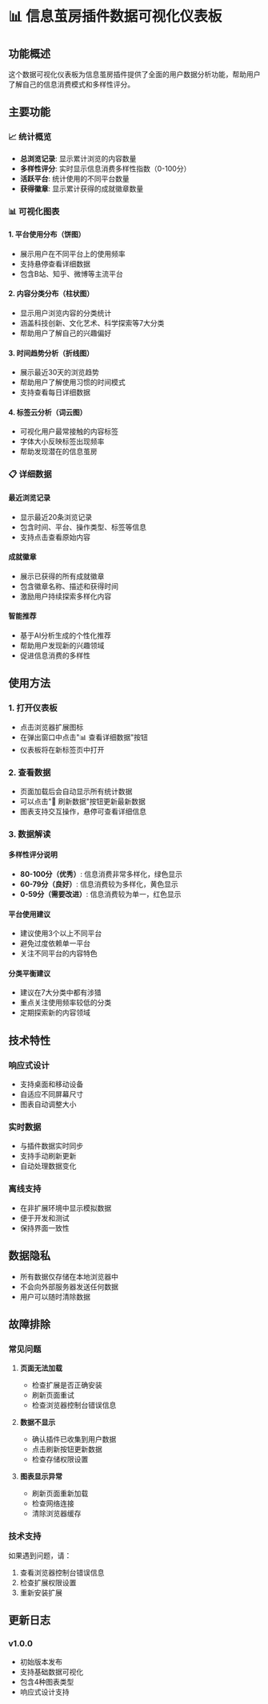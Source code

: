 # 📊 信息茧房插件数据可视化仪表板

## 功能概述

这个数据可视化仪表板为信息茧房插件提供了全面的用户数据分析功能，帮助用户了解自己的信息消费模式和多样性评分。

## 主要功能

### 📈 统计概览
- **总浏览记录**: 显示累计浏览的内容数量
- **多样性评分**: 实时显示信息消费多样性指数（0-100分）
- **活跃平台**: 统计使用的不同平台数量
- **获得徽章**: 显示累计获得的成就徽章数量

### 📊 可视化图表

#### 1. 平台使用分布（饼图）
- 展示用户在不同平台上的使用频率
- 支持悬停查看详细数据
- 包含B站、知乎、微博等主流平台

#### 2. 内容分类分布（柱状图）
- 显示用户浏览内容的分类统计
- 涵盖科技创新、文化艺术、科学探索等7大分类
- 帮助用户了解自己的兴趣偏好

#### 3. 时间趋势分析（折线图）
- 展示最近30天的浏览趋势
- 帮助用户了解使用习惯的时间模式
- 支持查看每日详细数据

#### 4. 标签云分析（词云图）
- 可视化用户最常接触的内容标签
- 字体大小反映标签出现频率
- 帮助发现潜在的信息茧房

### 📋 详细数据

#### 最近浏览记录
- 显示最近20条浏览记录
- 包含时间、平台、操作类型、标签等信息
- 支持点击查看原始内容

#### 成就徽章
- 展示已获得的所有成就徽章
- 包含徽章名称、描述和获得时间
- 激励用户持续探索多样化内容

#### 智能推荐
- 基于AI分析生成的个性化推荐
- 帮助用户发现新的兴趣领域
- 促进信息消费的多样性

## 使用方法

### 1. 打开仪表板
- 点击浏览器扩展图标
- 在弹出窗口中点击"📊 查看详细数据"按钮
- 仪表板将在新标签页中打开

### 2. 查看数据
- 页面加载后会自动显示所有统计数据
- 可以点击"🔄 刷新数据"按钮更新最新数据
- 图表支持交互操作，悬停可查看详细信息

### 3. 数据解读

#### 多样性评分说明
- **80-100分（优秀）**: 信息消费非常多样化，绿色显示
- **60-79分（良好）**: 信息消费较为多样化，黄色显示
- **0-59分（需要改进）**: 信息消费较为单一，红色显示

#### 平台使用建议
- 建议使用3个以上不同平台
- 避免过度依赖单一平台
- 关注不同平台的内容特色

#### 分类平衡建议
- 建议在7大分类中都有涉猎
- 重点关注使用频率较低的分类
- 定期探索新的内容领域

## 技术特性

### 响应式设计
- 支持桌面和移动设备
- 自适应不同屏幕尺寸
- 图表自动调整大小

### 实时数据
- 与插件数据实时同步
- 支持手动刷新更新
- 自动处理数据变化

### 离线支持
- 在非扩展环境中显示模拟数据
- 便于开发和测试
- 保持界面一致性

## 数据隐私

- 所有数据仅存储在本地浏览器中
- 不会向外部服务器发送任何数据
- 用户可以随时清除数据

## 故障排除

### 常见问题

1. **页面无法加载**
   - 检查扩展是否正确安装
   - 刷新页面重试
   - 检查浏览器控制台错误信息

2. **数据不显示**
   - 确认插件已收集到用户数据
   - 点击刷新按钮更新数据
   - 检查存储权限设置

3. **图表显示异常**
   - 刷新页面重新加载
   - 检查网络连接
   - 清除浏览器缓存

### 技术支持

如果遇到问题，请：
1. 查看浏览器控制台错误信息
2. 检查扩展权限设置
3. 重新安装扩展

## 更新日志

### v1.0.0
- 初始版本发布
- 支持基础数据可视化
- 包含4种图表类型
- 响应式设计支持

